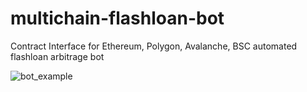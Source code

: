 # multichain-flashloan-bot
Contract Interface for Ethereum, Polygon, Avalanche, BSC automated flashloan arbitrage bot

![bot_example](https://raw.githubusercontent.com/JackRussel77/multichain-flashloan-bot/master/.github/logo.png)
